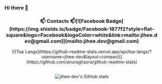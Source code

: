 ### Hi there 👋

<H3 align="center">📫 Contacts 📫[![Facebook Badge](https://img.shields.io/badge/Facebook-1877f2?style=flat-square&logo=Facebook&logoColor=white&link=mailto:jihee.dev@gmail.com)](mailto:jihee.dev@gmail.com)</H3>


<div align="center">
  [![Top Langs](https://github-readme-stats.vercel.app/api/top-langs/?username=jihee-dev&layout=compact)](https://github.com/anuraghazra/github-readme-stats)<br><br>

  ![jihee-dev's GitHub stats](https://github-readme-stats.vercel.app/api?username=jihee-dev&count_private=true&show_icons=true&theme=onedark)<br><br>
</div>



  <!--
  [![Facebook Badge](https://img.shields.io/badge/Facebook-1877f2?style=flat-square&logo=Facebook&logoColor=white&link=https://www.facebook.com/profile.php?id=100006293478357)](https://www.facebook.com/profile.php?id=100006293478357)
  [![Instagram Badge](https://img.shields.io/badge/Instagram-e4405f?style=flat-square&logo=Instagram&logoColor=white&link=https://www.instagram.com/plat_67/)](https://www.instagram.com/plat_67/)
  -->

   
   
   




<!--
**jihee-dev/jihee-dev** is a ✨ _special_ ✨ repository because its `README.md` (this file) appears on your GitHub profile.

Here are some ideas to get you started:

- 🔭 I’m currently working on ...
- 🌱 I’m currently learning ...
- 👯 I’m looking to collaborate on ...
- 🤔 I’m looking for help with ...
- 💬 Ask me about ...
- 📫 How to reach me: ...
- 😄 Pronouns: ...
- ⚡ Fun fact: ...
-->
